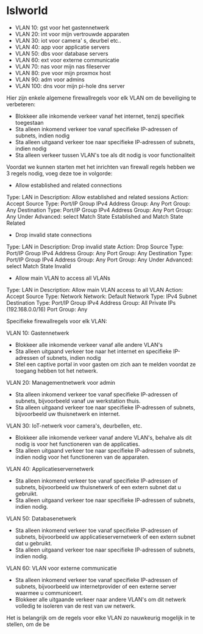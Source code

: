 # lslworld

- VLAN 10: gst voor het gastennetwerk
- VLAN 20: int voor mijn vertrouwde apparaten
- VLAN 30: iot voor camera' s, deurbel etc..
- VLAN 40: app voor applicatie servers
- VLAN 50: dbs voor database servers
- VLAN 60: ext voor externe communicatie
- VLAN 70: nas voor mijn nas fileserver
- VLAN 80: pve voor mijn proxmox host
- VLAN 90: adm voor admins
- VLAN 100: dns voor mijn pi-hole dns server

Hier zijn enkele algemene firewallregels voor elk VLAN om de beveiliging te verbeteren:

- Blokkeer alle inkomende verkeer vanaf het internet, tenzij specifiek toegestaan
- Sta alleen inkomend verkeer toe vanaf specifieke IP-adressen of subnets, indien nodig
- Sta alleen uitgaand verkeer toe naar specifieke IP-adressen of subnets, indien nodig
- Sta alleen verkeer tussen VLAN's toe als dit nodig is voor functionaliteit

Voordat we kunnen starten met het inrichten van firewall regels hebben we 3 regels nodig, voeg deze toe in volgorde:

- Allow established and related connections

Type: LAN in
Description: Allow established and related sessions
Action: Accept
Source Type: Port/IP Group
IPv4 Address Group: Any
Port Group: Any
Destination Type: Port/IP Group
IPv4 Address Group: Any
Port Group: Any
Under Advanced: select Match State Established and Match State Related

- Drop invalid state connections

Type: LAN in
Description: Drop invalid state
Action: Drop
Source Type: Port/IP Group
IPv4 Address Group: Any
Port Group: Any
Destination Type: Port/IP Group
IPv4 Address Group: Any
Port Group: Any
Under Advanced: select Match State Invalid

- Allow  main VLAN to access all VLANs

Type: LAN in
Description: Allow main VLAN access to all VLAN
Action: Accept
Source Type: Network
Network: Default
Network Type: IPv4 Subnet
Destination Type: Port/IP Group
IPv4 Address Group: All Private IPs (192.168.0.0/16)
Port Group: Any

Specifieke firewallregels voor elk VLAN:

VLAN 10: Gastennetwerk

- Blokkeer alle inkomende verkeer vanaf alle andere VLAN's
- Sta alleen uitgaand verkeer toe naar het internet en specifieke IP-adressen of subnets, indien nodig
- Stel een captive portal in voor gasten om zich aan te melden voordat ze toegang hebben tot het netwerk.

VLAN 20: Managementnetwerk voor admin

- Sta alleen inkomend verkeer toe vanaf specifieke IP-adressen of subnets, bijvoorbeeld vanaf uw werkstation thuis.
- Sta alleen uitgaand verkeer toe naar specifieke IP-adressen of subnets, bijvoorbeeld uw thuisnetwerk en internet.

VLAN 30: IoT-netwerk voor camera's, deurbellen, etc.

- Blokkeer alle inkomende verkeer vanaf andere VLAN's, behalve als dit nodig is voor het functioneren van de applicaties.
- Sta alleen uitgaand verkeer toe naar specifieke IP-adressen of subnets, indien nodig voor het functioneren van de apparaten.

VLAN 40: Applicatieservernetwerk

- Sta alleen inkomend verkeer toe vanaf specifieke IP-adressen of subnets, bijvoorbeeld uw thuisnetwerk of een extern subnet dat u gebruikt.
- Sta alleen uitgaand verkeer toe naar specifieke IP-adressen of subnets, indien nodig.

VLAN 50: Databasenetwerk

- Sta alleen inkomend verkeer toe vanaf specifieke IP-adressen of subnets, bijvoorbeeld uw applicatieservernetwerk of een extern subnet dat u gebruikt.
- Sta alleen uitgaand verkeer toe naar specifieke IP-adressen of subnets, indien nodig.

VLAN 60: VLAN voor externe communicatie

- Sta alleen inkomend verkeer toe vanaf specifieke IP-adressen of subnets, bijvoorbeeld uw internetprovider of een externe server waarmee u communiceert.
- Blokkeer alle uitgaande verkeer naar andere VLAN's om dit netwerk volledig te isoleren van de rest van uw netwerk.

Het is belangrijk om de regels voor elke VLAN zo nauwkeurig mogelijk in te stellen, om de be
